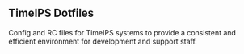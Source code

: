 TimeIPS Dotfiles
----------------

Config and RC files for TimeIPS systems to provide a consistent and efficient
environment for development and support staff.
